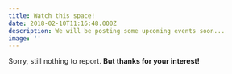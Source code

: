```yaml
---
title: Watch this space!
date: 2018-02-10T11:16:48.000Z
description: We will be posting some upcoming events soon...
image: ''
---
```

Sorry, still nothing to report. **But thanks for your interest!**
